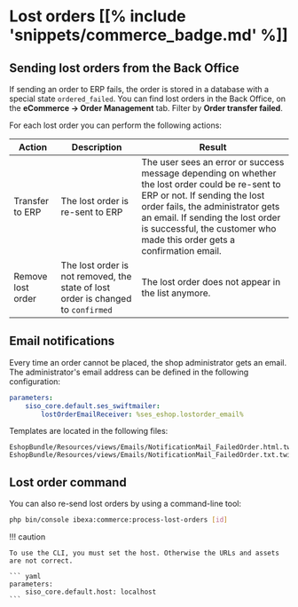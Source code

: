 # Lost orders [[% include 'snippets/commerce_badge.md' %]]

## Sending lost orders from the Back Office

If sending an order to ERP fails, the order is stored in a database with a special state `ordered_failed`.
You can find lost orders in the Back Office, on the **eCommerce -> Order Management** tab.
Filter by **Order transfer failed**.

For each lost order you can perform the following actions:

|Action|Description|Result|
|--- |--- |--- |
|Transfer to ERP|The lost order is re-sent to ERP|The user sees an error or success message depending on whether the lost order could be re-sent to ERP or not. If sending the lost order fails, the administrator gets an email. If sending the lost order is successful, the customer who made this order gets a confirmation email.|
|Remove lost order|The lost order is not removed, the state of lost order is changed to `confirmed`|The lost order does not appear in the list anymore.|

## Email notifications

Every time an order cannot be placed, the shop administrator gets an email.
The administrator's email address can be defined in the following configuration:

``` yaml
parameters:
    siso_core.default.ses_swiftmailer:
        lostOrderEmailReceiver: %ses_eshop.lostorder_email%
```

Templates are located in the following files:

``` 
EshopBundle/Resources/views/Emails/NotificationMail_FailedOrder.html.twig
EshopBundle/Resources/views/Emails/NotificationMail_FailedOrder.txt.twig
```

## Lost order command

You can also re-send lost orders by using a command-line tool:

``` bash
php bin/console ibexa:commerce:process-lost-orders [id]
```

!!! caution

    To use the CLI, you must set the host. Otherwise the URLs and assets are not correct.

    ``` yaml
    parameters:
        siso_core.default.host: localhost
    ```
